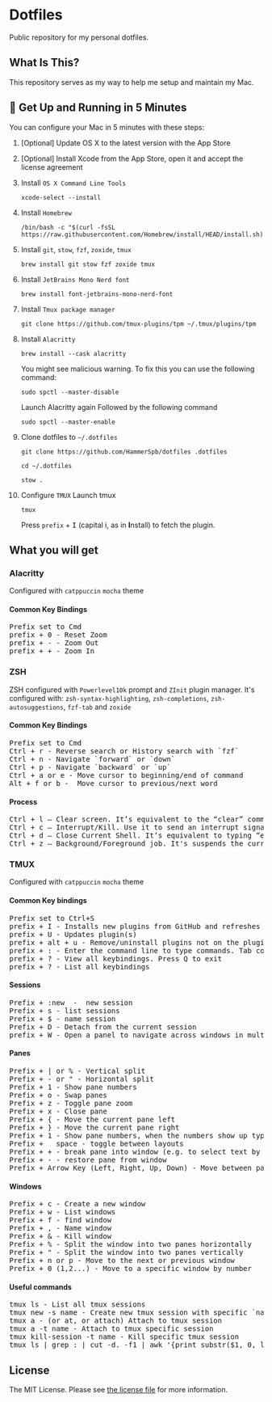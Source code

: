 # Dotfiles

Public repository for my personal dotfiles.

## What Is This?

This repository serves as my way to help me setup and maintain my Mac.

## 🚀 Get Up and Running in 5 Minutes

You can configure your Mac in 5 minutes with these steps:

1. [Optional] Update OS X to the latest version with the App Store

2. [Optional] Install Xcode from the App Store, open it and accept the license agreement

3. Install `OS X Command Line Tools`

   ```
   xcode-select --install
   ```

4. Install `Homebrew`

   ```
   /bin/bash -c "$(curl -fsSL https://raw.githubusercontent.com/Homebrew/install/HEAD/install.sh)"
   ```

5. Install `git`, `stow`, `fzf`, `zoxide`, `tmux`

   ```
   brew install git stow fzf zoxide tmux
   ```

6. Install `JetBrains Mono Nerd font`

   ```
   brew install font-jetbrains-mono-nerd-font
   ```

7. Install `Tmux package manager`

   ```
   git clone https://github.com/tmux-plugins/tpm ~/.tmux/plugins/tpm
   ```

8. Install `Alacritty`

   ```
   brew install --cask alacritty
   ```

   You might see malicious warning.
   To fix this you can use the following command:

   ```
   sudo spctl --master-disable
   ```

   Launch Alacritty again
   Followed by the following command

   ```
   sudo spctl --master-enable
   ```

9. Clone dotfiles to `~/.dotfiles`

   ```
   git clone https://github.com/HammerSpb/dotfiles .dotfiles
   ```
   ```
   cd ~/.dotfiles
   ```
   ```
   stow .
   ```

10. Configure `TMUX`
    Launch tmux
    ```
    tmux
    ```
    Press `prefix` + <kbd>I</kbd> (capital i, as in **I**nstall) to fetch the plugin.

## What you will get

### Alacritty

Configured with `catppuccin` `mocha` theme

#### Common Key Bindings
<pre>
<kbd>Prefix</kbd> set to <kbd>Cmd</kbd>
<kbd>prefix</kbd> + <kbd>0</kbd> - Reset Zoom
<kbd>prefix</kbd> + <kbd>-</kbd> - Zoom Out
<kbd>prefix</kbd> + <kbd>+</kbd> - Zoom In
</pre>

### ZSH

ZSH configured with `Powerlevel10k` prompt and `ZInit` plugin manager.
It's configured with: `zsh-syntax-highlighting`, `zsh-completions`, `zsh-autosuggestions`, `fzf-tab` and `zoxide`

#### Common Key Bindings
<pre>
<kbd>Prefix</kbd> set to <kbd>Cmd</kbd>
<kbd>Ctrl</kbd> + <kbd>r</kbd> - Reverse search or History search with `fzf`
<kbd>Ctrl</kbd> + <kbd>n</kbd> - Navigate `forward` or `down`
<kbd>Ctrl</kbd> + <kbd>p</kbd> - Navigate `backward` or `up`
<kbd>Ctrl</kbd> + <kbd>a</kbd> or <kbd>e</kbd> - Move cursor to beginning/end of command
<kbd>Alt</kbd> + <kbd>f</kbd> or <kbd>b</kbd> -  Move cursor to previous/next word
</pre>

#### Process
<pre>
<kbd>Ctrl</kbd> + <kbd>l</kbd> — Clear screen. It’s equivalent to the “clear” command.
<kbd>Ctrl</kbd> + <kbd>c</kbd> — Interrupt/Kill. Use it to send an interrupt signal to the currently running command, effectively terminating its execution.
<kbd>Ctrl</kbd> + <kbd>d</kbd> — Close Current Shell. It’s equivalent to typing “exit” or “logout.”
<kbd>Ctrl</kbd> + <kbd>z</kbd> — Background/Foreground job. It's suspends the currently running foreground job and moves it to the background. You can later bring it back to the foreground using the “fg” command.
</pre>

### TMUX

Configured with `catppuccin` `mocha` theme

#### Common Key bindings
<pre>
<kbd>Prefix</kbd> set to <kbd>Ctrl</kbd>+<kbd>S</kbd>
<kbd>prefix</kbd> + <kbd>I</kbd> - Installs new plugins from GitHub and refreshes TMUX environment
<kbd>prefix</kbd> + <kbd>U</kbd> - Updates plugin(s)
<kbd>prefix</kbd> + <kbd>alt</kbd> + <kbd>u</kbd> - Remove/uninstall plugins not on the plugin list
<kbd>prefix</kbd> + <kbd>:</kbd> - Enter the command line to type commands. Tab completion is available
<kbd>prefix</kbd> + <kbd>?</kbd> - View all keybindings. Press Q to exit
<kbd>prefix</kbd> + <kbd>?</kbd> - List all keybindings
</pre>

#### Sessions

<pre>
<kbd>Prefix</kbd> + <kbd>:</kbd><kbd>new</kbd>  -  new session
<kbd>Prefix</kbd> + <kbd>s</kbd> - list sessions
<kbd>Prefix</kbd> + <kbd>$</kbd> - name session
<kbd>Prefix</kbd> + <kbd>D</kbd> - Detach from the current session
<kbd>prefix</kbd> + <kbd>W</kbd> - Open a panel to navigate across windows in multiple sessions.
</pre>

#### Panes

<pre>
<kbd>Prefix</kbd> + <kbd>|</kbd> or <kbd>%</kbd> - Vertical split
<kbd>Prefix</kbd> + <kbd>-</kbd> or <kbd>"</kbd> - Horizontal split
<kbd>Prefix</kbd> + <kbd>1</kbd> - Show pane numbers
<kbd>Prefix</kbd> + <kbd>o</kbd> - Swap panes
<kbd>Prefix</kbd> + <kbd>z</kbd> - Toggle pane zoom
<kbd>Prefix</kbd> + <kbd>x</kbd> - Close pane
<kbd>Prefix</kbd> + <kbd>{</kbd> - Move the current pane left
<kbd>Prefix</kbd> + <kbd>}</kbd> - Move the current pane right
<kbd>Prefix</kbd> + <kbd>1</kbd> - Show pane numbers, when the numbers show up type the key to goto that pane
<kbd>Prefix</kbd> + <kbd> </kbd> space - toggle between layouts
<kbd>Prefix</kbd> + <kbd>+</kbd> - break pane into window (e.g. to select text by mouse to copy)
<kbd>Prefix</kbd> + <kbd>-</kbd> - restore pane from window
<kbd>Prefix</kbd> + <kbd>Arrow Key</kbd> (Left, Right, Up, Down) - Move between panes
</pre>

#### Windows

<pre>
<kbd>Prefix</kbd> + <kbd>c</kbd> - Create a new window
<kbd>Prefix</kbd> + <kbd>w</kbd> - List windows
<kbd>Prefix</kbd> + <kbd>f</kbd> - find window
<kbd>Prefix</kbd> + <kbd>,</kbd> - Name window
<kbd>Prefix</kbd> + <kbd>&</kbd> - Kill window
<kbd>Prefix</kbd> + <kbd>%</kbd> - Split the window into two panes horizontally
<kbd>Prefix</kbd> + <kbd>"</kbd> - Split the window into two panes vertically
<kbd>Prefix</kbd> + <kbd>n</kbd> or <kbd>p</kbd> - Move to the next or previous window
<kbd>Prefix</kbd> + <kbd>0</kbd> (1,2...) - Move to a specific window by number
</pre>

#### Useful commands

<pre>
<kbd>tmux ls</kbd> - List all tmux sessions
<kbd>tmux new -s name</kbd> - Create new tmux session with specific `name`
<kbd>tmux a</kbd> - (or at, or attach) Attach to tmux session
<kbd>tmux a -t name</kbd> - Attach to tmux specific session
<kbd>tmux kill-session -t name</kbd> - Kill specific tmux session
<kbd>tmux ls | grep : | cut -d. -f1 | awk '{print substr($1, 0, length($1)-1)}' | xargs kill</kbd> - Kill all tmux sessions
</pre>


## License

The MIT License. Please see [the license file](license.md) for more information.

